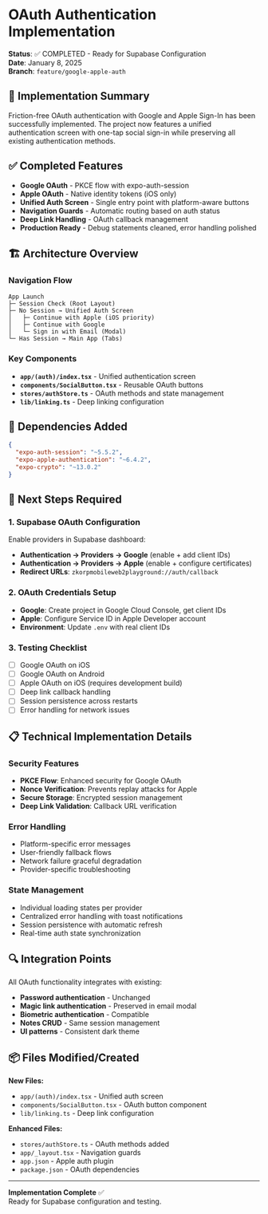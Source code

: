 # OAuth Authentication Implementation
**Status**: ✅ COMPLETED - Ready for Supabase Configuration  
**Date**: January 8, 2025  
**Branch**: `feature/google-apple-auth`

## 🎯 Implementation Summary
Friction-free OAuth authentication with Google and Apple Sign-In has been successfully implemented. The project now features a unified authentication screen with one-tap social sign-in while preserving all existing authentication methods.

## ✅ Completed Features
- **Google OAuth** - PKCE flow with expo-auth-session
- **Apple OAuth** - Native identity tokens (iOS only)
- **Unified Auth Screen** - Single entry point with platform-aware buttons
- **Navigation Guards** - Automatic routing based on auth status
- **Deep Link Handling** - OAuth callback management
- **Production Ready** - Debug statements cleaned, error handling polished

## 🏗️ Architecture Overview

### Navigation Flow
```
App Launch
├─ Session Check (Root Layout)
├─ No Session → Unified Auth Screen
│   ├─ Continue with Apple (iOS priority)
│   ├─ Continue with Google
│   └─ Sign in with Email (Modal)
└─ Has Session → Main App (Tabs)
```

### Key Components
- **`app/(auth)/index.tsx`** - Unified authentication screen
- **`components/SocialButton.tsx`** - Reusable OAuth buttons
- **`stores/authStore.ts`** - OAuth methods and state management
- **`lib/linking.ts`** - Deep linking configuration

## 🔧 Dependencies Added
```json
{
  "expo-auth-session": "~5.5.2",
  "expo-apple-authentication": "~6.4.2",
  "expo-crypto": "~13.0.2"
}
```

## 🚀 Next Steps Required

### 1. Supabase OAuth Configuration
Enable providers in Supabase dashboard:
- **Authentication → Providers → Google** (enable + add client IDs)
- **Authentication → Providers → Apple** (enable + configure certificates)
- **Redirect URLs**: `zkorpmobileweb2playground://auth/callback`

### 2. OAuth Credentials Setup
- **Google**: Create project in Google Cloud Console, get client IDs
- **Apple**: Configure Service ID in Apple Developer account
- **Environment**: Update `.env` with real client IDs

### 3. Testing Checklist
- [ ] Google OAuth on iOS
- [ ] Google OAuth on Android  
- [ ] Apple OAuth on iOS (requires development build)
- [ ] Deep link callback handling
- [ ] Session persistence across restarts
- [ ] Error handling for network issues

## 📋 Technical Implementation Details

### Security Features
- **PKCE Flow**: Enhanced security for Google OAuth
- **Nonce Verification**: Prevents replay attacks for Apple
- **Secure Storage**: Encrypted session management
- **Deep Link Validation**: Callback URL verification

### Error Handling
- Platform-specific error messages
- User-friendly fallback flows
- Network failure graceful degradation
- Provider-specific troubleshooting

### State Management
- Individual loading states per provider
- Centralized error handling with toast notifications
- Session persistence with automatic refresh
- Real-time auth state synchronization

## 🔍 Integration Points
All OAuth functionality integrates with existing:
- **Password authentication** - Unchanged
- **Magic link authentication** - Preserved in email modal
- **Biometric authentication** - Compatible
- **Notes CRUD** - Same session management
- **UI patterns** - Consistent dark theme

## 📦 Files Modified/Created
**New Files:**
- `app/(auth)/index.tsx` - Unified auth screen
- `components/SocialButton.tsx` - OAuth button component  
- `lib/linking.ts` - Deep link configuration

**Enhanced Files:**
- `stores/authStore.ts` - OAuth methods added
- `app/_layout.tsx` - Navigation guards
- `app.json` - Apple auth plugin
- `package.json` - OAuth dependencies

---

**Implementation Complete** ✅  
Ready for Supabase configuration and testing.